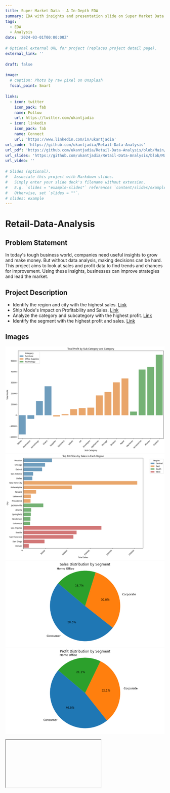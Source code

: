 ```yaml
---
title: Super Market Data - A In-Depth EDA
summary: EDA with insights and presentation slide on Super Market Data 
tags:
  - EDA
  - Analysis
date: '2024-03-01T00:00:00Z'

# Optional external URL for project (replaces project detail page).
external_link: ''

draft: false

image:
  # caption: Photo by raw pixel on Unsplash
  focal_point: Smart

links:
  - icon: twitter
    icon_pack: fab
    name: Follow
    url: https://twitter.com/ukantjadia
  - icon: linkedin
    icon_pack: fab
    name: Connect
    url: 'https://www.linkedin.com/in/ukantjadia' 
url_code: 'https://github.com/ukantjadia/Retail-Data-Analysis'
url_pdf: 'https://github.com/ukantjadia/Retail-Data-Analysis/blob/Main/retail-data-analysis.pdf'
url_slides: 'https://github.com/ukantjadia/Retail-Data-Analysis/blob/Main/retail-data-analysis.pptx'
url_video: ''

# Slides (optional).
#   Associate this project with Markdown slides.
#   Simply enter your slide deck's filename without extension.
#   E.g. `slides = "example-slides"` references `content/slides/example-slides.md`.
#   Otherwise, set `slides = ""`.
# slides: example
---
```


# Retail-Data-Analysis

## Problem Statement
In today's tough business world, companies need useful insights to grow and make money. But without data analysis, making decisions can be hard. This project aims to look at sales and profit data to find trends and chances for improvement. Using these insights, businesses can improve strategies and lead the market.

## Project Description

- Identify the region and city with the highest sales. [Link](#sales-with-region-and-city)
- Ship Mode's Impact on Profitability and Sales. [Link](#ship-mode)
- Analyze the category and subcategory with the highest profit. [Link](#profit-and-category-sub-category)
- Identify the segment with the highest profit and sales. [Link](profit-and-segment)

## Images
![1710550289626](image/index/1710550289626.png)
![1710550303579](image/index/1710550303579.png)
![1710550312211](image/index/1710550312211.png)
![1710550318773](image/index/1710550318773.png)


<div>
  <iframe id="inlineFrameExample"
      title="Analysis Notebook"

      src="https://ukant.tech/Retail-Data-Analysis/">
  </iframe>
</div>